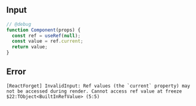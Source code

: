 
## Input

```javascript
// @debug
function Component(props) {
  const ref = useRef(null);
  const value = ref.current;
  return value;
}

```


## Error

```
[ReactForget] InvalidInput: Ref values (the `current` property) may not be accessed during render. Cannot access ref value at freeze $22:TObject<BuiltInRefValue> (5:5)
```
          
      